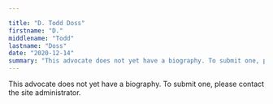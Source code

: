 ```yaml
---

title: "D. Todd Doss"
firstname: "D."
middlename: "Todd"
lastname: "Doss"
date: "2020-12-14"
summary: "This advocate does not yet have a biography. To submit one, please contact the site administrator."
---
```

This advocate does not yet have a biography. To submit one, please contact the site administrator.

